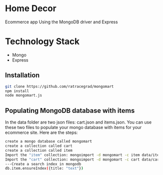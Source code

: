 # Home Decor
Ecommerce app Using the MongoDB driver and Express

# Technology Stack
- Mongo
- Express

## Installation
```bash
git clone https://github.com/ratracegrad/mongomart
npm install
node mongomart.js
```

## Populating MongoDB database with items
In the data folder are two json files: cart.json and items.json. You can use these two files
to populate your mongo database with items for your ecommerce site. Here are the steps:

```bash
create a mongo database called mongomart
create a collection called cart
create a collection called item
Import the "item" collection: mongoimport -d mongomart -c item data/items.json
Import the "cart" collection: mongoimport -d mongomart -c cart data/cart.json
---Create a search index in mongodb
db.item.ensureIndex({title: "text"})

